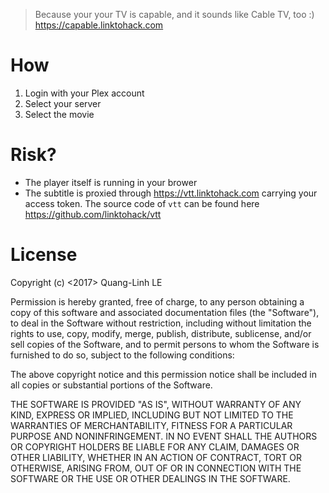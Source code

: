 > Because your your TV is capable, and it sounds like Cable TV, too :) https://capable.linktohack.com

# How

1. Login with your Plex account
2. Select your server
3. Select the movie

# Risk?

- The player itself is running in your brower
- The subtitle is proxied through https://vtt.linktohack.com carrying your access token. The source code of `vtt` can be found here https://github.com/linktohack/vtt

# License

Copyright (c) <2017> Quang-Linh LE

Permission is hereby granted, free of charge, to any person obtaining a copy
of this software and associated documentation files (the "Software"), to deal
in the Software without restriction, including without limitation the rights
to use, copy, modify, merge, publish, distribute, sublicense, and/or sell
copies of the Software, and to permit persons to whom the Software is
furnished to do so, subject to the following conditions:

The above copyright notice and this permission notice shall be included in all
copies or substantial portions of the Software.

THE SOFTWARE IS PROVIDED "AS IS", WITHOUT WARRANTY OF ANY KIND, EXPRESS OR
IMPLIED, INCLUDING BUT NOT LIMITED TO THE WARRANTIES OF MERCHANTABILITY,
FITNESS FOR A PARTICULAR PURPOSE AND NONINFRINGEMENT. IN NO EVENT SHALL THE
AUTHORS OR COPYRIGHT HOLDERS BE LIABLE FOR ANY CLAIM, DAMAGES OR OTHER
LIABILITY, WHETHER IN AN ACTION OF CONTRACT, TORT OR OTHERWISE, ARISING FROM,
OUT OF OR IN CONNECTION WITH THE SOFTWARE OR THE USE OR OTHER DEALINGS IN THE
SOFTWARE.
